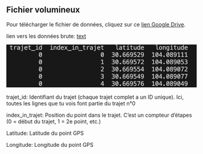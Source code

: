 ## Fichier volumineux

Pour télécharger le fichier de données, cliquez sur ce [lien Google Drive](https://drive.google.com/file/d/1v51VpohH0CcB3JW6D-BUc-1OgKdv1Jsh/view?usp=drive_link).

lien vers les données brute: [text](https://drive.google.com/drive/folders/1WLQ-JQar1_SteDY4zP2u6rzaIbq7v2l8)


![alt text](image.png)

trajet_id: Identifiant du trajet (chaque trajet complet a un ID unique). Ici, toutes les lignes que tu vois font partie du trajet n°0

index_in_trajet: Position du point dans le trajet. C’est un compteur d’étapes (0 = début du trajet, 1 = 2e point, etc.)

Latitude: Latitude du point GPS

Longitude: Longitude du point GPS
